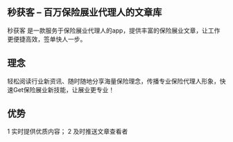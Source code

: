 ## 秒获客 – 百万保险展业代理人的文章库
秒获客 是一款服务于保险展业代理人的app，提供丰富的保险展业文章，让工作更便捷高效，签单快人一步。

## 理念
轻松阅读行业新资讯、随时随地分享海量保险理念，传播专业保险代理人形象，快速Get保险展业新技能，让展业更专业！

## 优势
1	实时提供优质内容；
2	及时推送文章查看者
